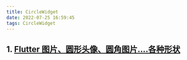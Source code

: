 ```yaml
---
title: CircleWidget
date: 2022-07-25 16:59:45
tags: CircleWidget
---
```



## 1. [Flutter 图片、圆形头像、圆角图片....各种形状](https://juejin.cn/post/6844903812264640519)
